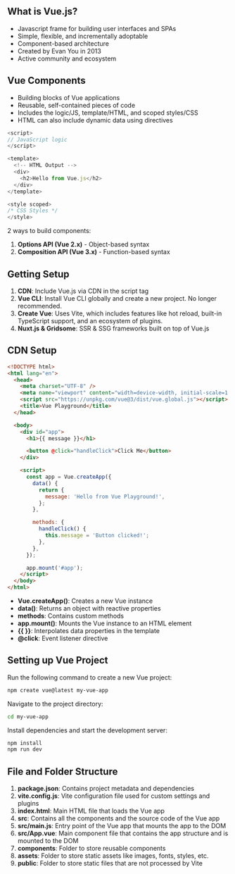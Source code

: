 ## What is Vue.js?

- Javascript frame for building user interfaces and SPAs
- Simple, flexible, and incrementally adoptable
- Component-based architecture
- Created by Evan You in 2013
- Active community and ecosystem

## Vue Components

- Building blocks of Vue applications
- Reusable, self-contained pieces of code
- Includes the logic/JS, template/HTML, and scoped styles/CSS
- HTML can also include dynamic data using directives

```js
<script>
// JavaScript logic
</script>

<template>
  <!-- HTML Output -->
  <div>
    <h2>Hello from Vue.js</h2>
  </div>
</template>

<style scoped>
/* CSS Styles */
</style>
```

2 ways to build components:

1. **Options API (Vue 2.x)** - Object-based syntax
2. **Composition API (Vue 3.x)** - Function-based syntax

## Getting Setup

1. **CDN**: Include Vue.js via CDN in the script tag
2. **Vue CLI**: Install Vue CLI globally and create a new project. No longer recommended.
3. **Create Vue**: Uses Vite, which includes features like hot reload, built-in TypeScript support, and an ecosystem of plugins.
4. **Nuxt.js & Gridsome**: SSR & SSG frameworks built on top of Vue.js

## CDN Setup

```html
<!DOCTYPE html>
<html lang="en">
  <head>
    <meta charset="UTF-8" />
    <meta name="viewport" content="width=device-width, initial-scale=1.0" />
    <script src="https://unpkg.com/vue@3/dist/vue.global.js"></script>
    <title>Vue Playground</title>
  </head>

  <body>
    <div id="app">
      <h1>{{ message }}</h1>

      <button @click="handleClick">Click Me</button>
    </div>

    <script>
      const app = Vue.createApp({
        data() {
          return {
            message: 'Hello from Vue Playground!',
          };
        },

        methods: {
          handleClick() {
            this.message = 'Button clicked!';
          },
        },
      });

      app.mount('#app');
    </script>
  </body>
</html>
```

- **Vue.createApp()**: Creates a new Vue instance
- **data()**: Returns an object with reactive properties
- **methods**: Contains custom methods
- **app.mount()**: Mounts the Vue instance to an HTML element
- **{{ }}**: Interpolates data properties in the template
- **@click**: Event listener directive

## Setting up Vue Project

Run the following command to create a new Vue project:

```bash
npm create vue@latest my-vue-app
```

Navigate to the project directory:

```bash
cd my-vue-app
```

Install dependencies and start the development server:

```bash
npm install
npm run dev
```

## File and Folder Structure

1. **package.json**: Contains project metadata and dependencies
2. **vite.config.js**: Vite configuration file used for custom settings and plugins
3. **index.html**: Main HTML file that loads the Vue app
4. **src**: Contains all the components and the source code of the Vue app
5. **src/main.js**: Entry point of the Vue app that mounts the app to the DOM
6. **src/App.vue**: Main component file that contains the app structure and is mounted to the DOM
7. **components**: Folder to store reusable components
8. **assets**: Folder to store static assets like images, fonts, styles, etc.
9. **public**: Folder to store static files that are not processed by Vite
